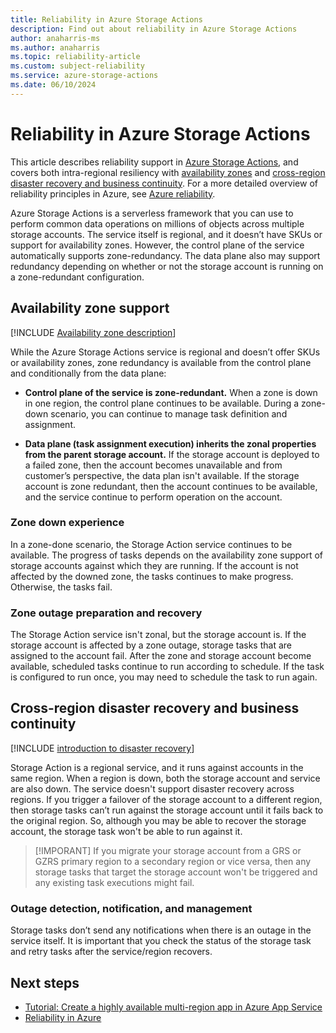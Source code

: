 ```yaml
---
title: Reliability in Azure Storage Actions
description: Find out about reliability in Azure Storage Actions
author: anaharris-ms 
ms.author: anaharris
ms.topic: reliability-article
ms.custom: subject-reliability
ms.service: azure-storage-actions
ms.date: 06/10/2024
---
```


# Reliability in Azure Storage Actions

This article describes reliability support in [Azure Storage Actions](../storage-actions/overview.md), and covers both intra-regional resiliency with [availability zones](#availability-zone-support) and [cross-region disaster recovery and business continuity](#cross-region-disaster-recovery-and-business-continuity). For a more detailed overview of reliability principles in Azure, see [Azure reliability](/azure/architecture/framework/resiliency/overview).

Azure Storage Actions is a serverless framework that you can use to perform common data operations on millions of objects across multiple storage accounts. The service itself is regional, and it doesn’t have SKUs or support for availability zones. However, the control plane of the service automatically supports zone-redundancy. The data plane also may support redundancy depending on whether or not the storage account is running on a zone-redundant configuration.



## Availability zone support

[!INCLUDE [Availability zone description](includes/reliability-availability-zone-description-include.md)]

While the Azure Storage Actions service is regional and doesn’t offer SKUs or availability zones, zone redundancy is available from the control plane and conditionally from the data plane:

- **Control plane of the service is zone-redundant.** When a zone is down in one region, the control plane continues to be available. During a zone-down scenario,  you can continue to manage task definition and assignment. 

- **Data plane (task assignment execution) inherits the zonal properties from the parent storage account.** If the storage account is deployed to a failed zone, then the account becomes unavailable and from customer’s perspective, the data plan isn't available. If the storage account is zone redundant, then the account continues to be available, and the service continue to perform operation on the account. 



### Zone down experience

In a zone-done scenario, the Storage Action service continues to be available. The progress of tasks depends on the availability zone support of storage accounts against which they are running. If the account is not affected by the downed zone, the tasks continues to make progress. Otherwise, the tasks fail. 

### Zone outage preparation and recovery

The Storage Action service isn't zonal, but the storage account is. If the storage account is affected by a zone outage, storage tasks that are assigned to the account fail. After the zone and storage account become available, scheduled tasks continue to run according to schedule. If the task is configured to run once, you may need to schedule the task to run again. 


## Cross-region disaster recovery and business continuity

[!INCLUDE [introduction to disaster recovery](includes/reliability-disaster-recovery-description-include.md)]

Storage Action is a regional service, and it runs against accounts in the same region. When a region is down, both the storage account and service are also down.  The service doesn't support disaster recovery across regions. If you trigger a failover of the storage account to a different region, then storage tasks can’t run against the storage account until it fails back to the original region.  So, although you may be able to recover the storage account, the storage task won't be able to run against it. 

>[!IMPORANT]
>If you migrate your storage account from a GRS or GZRS primary region to a secondary region or vice versa, then any storage tasks that target the storage account won't be triggered and any existing task executions might fail.

### Outage detection, notification, and management

Storage tasks don’t send any notifications when there is an outage in the service itself. It is important that you check the status of the storage task and retry tasks after the service/region recovers. 




## Next steps
- [Tutorial: Create a highly available multi-region app in Azure App Service](/azure/app-service/tutorial-multi-region-app)
- [Reliability in Azure](/azure/availability-zones/overview)




